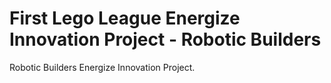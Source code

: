 # First Lego League Energize Innovation Project - Robotic Builders
Robotic Builders Energize Innovation Project.
